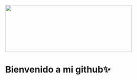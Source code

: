  <img src="https://i.pinimg.com/564x/c1/37/ab/c137ab132c21a2471a4ea2665a56c3c0.jpg" width="400" height="150" aling="center" />

# Bienvenido a mi github✨
### 

<!--
**aitigueroo/aitigueroo** is a ✨ _special_ ✨ repository because its `README.md` (this file) appears on your GitHub profile.

Here are some ideas to get you started:

- 🔭 I’m currently working on ...
- 🌱 I’m currently learning ...
- 👯 I’m looking to collaborate on ...
- 🤔 I’m looking for help with ...
- 💬 Ask me about ...
- 📫 How to reach me: ...
- 😄 Pronouns: ...
- ⚡ Fun fact: ...
-->
